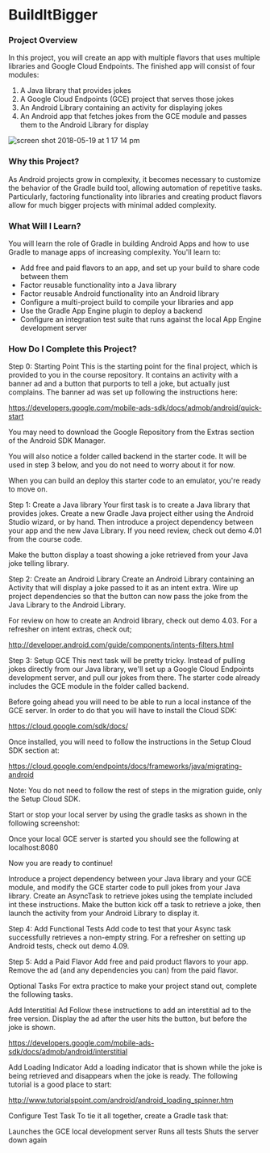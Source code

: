 # BuildItBigger 

### Project Overview
In this project, you will create an app with multiple flavors that uses multiple libraries and Google Cloud Endpoints. The finished app will consist of four modules:

1. A Java library that provides jokes
2. A Google Cloud Endpoints (GCE) project that serves those jokes
3. An Android Library containing an activity for displaying jokes
4. An Android app that fetches jokes from the GCE module and passes them to the Android Library for display

![screen shot 2018-05-19 at 1 17 14 pm](https://user-images.githubusercontent.com/1282659/40273595-7a04ceb2-5b88-11e8-9fa4-99f084d60299.png)

### Why this Project?
As Android projects grow in complexity, it becomes necessary to customize the behavior of the Gradle build tool, allowing automation of repetitive tasks. Particularly, factoring functionality into libraries and creating product flavors allow for much bigger projects with minimal added complexity.

### What Will I Learn?
You will learn the role of Gradle in building Android Apps and how to use Gradle to manage apps of increasing complexity. You'll learn to:

- Add free and paid flavors to an app, and set up your build to share code between them
- Factor reusable functionality into a Java library
- Factor reusable Android functionality into an Android library
- Configure a multi-project build to compile your libraries and app
- Use the Gradle App Engine plugin to deploy a backend
- Configure an integration test suite that runs against the local App Engine development server


### How Do I Complete this Project?
Step 0: Starting Point
This is the starting point for the final project, which is provided to you in the course repository. It contains an activity with a banner ad and a button that purports to tell a joke, but actually just complains. The banner ad was set up following the instructions here:

https://developers.google.com/mobile-ads-sdk/docs/admob/android/quick-start

You may need to download the Google Repository from the Extras section of the Android SDK Manager.

You will also notice a folder called backend in the starter code. It will be used in step 3 below, and you do not need to worry about it for now.

When you can build an deploy this starter code to an emulator, you're ready to move on.

Step 1: Create a Java library
Your first task is to create a Java library that provides jokes. Create a new Gradle Java project either using the Android Studio wizard, or by hand. Then introduce a project dependency between your app and the new Java Library. If you need review, check out demo 4.01 from the course code.

Make the button display a toast showing a joke retrieved from your Java joke telling library.

Step 2: Create an Android Library
Create an Android Library containing an Activity that will display a joke passed to it as an intent extra. Wire up project dependencies so that the button can now pass the joke from the Java Library to the Android Library.

For review on how to create an Android library, check out demo 4.03. For a refresher on intent extras, check out;

http://developer.android.com/guide/components/intents-filters.html

Step 3: Setup GCE
This next task will be pretty tricky. Instead of pulling jokes directly from our Java library, we'll set up a Google Cloud Endpoints development server, and pull our jokes from there. The starter code already includes the GCE module in the folder called backend.

Before going ahead you will need to be able to run a local instance of the GCE server. In order to do that you will have to install the Cloud SDK:

https://cloud.google.com/sdk/docs/

Once installed, you will need to follow the instructions in the Setup Cloud SDK section at:

https://cloud.google.com/endpoints/docs/frameworks/java/migrating-android

Note: You do not need to follow the rest of steps in the migration guide, only the Setup Cloud SDK.

Start or stop your local server by using the gradle tasks as shown in the following screenshot:



Once your local GCE server is started you should see the following at localhost:8080



Now you are ready to continue!

Introduce a project dependency between your Java library and your GCE module, and modify the GCE starter code to pull jokes from your Java library. Create an AsyncTask to retrieve jokes using the template included int these instructions. Make the button kick off a task to retrieve a joke, then launch the activity from your Android Library to display it.

Step 4: Add Functional Tests
Add code to test that your Async task successfully retrieves a non-empty string. For a refresher on setting up Android tests, check out demo 4.09.

Step 5: Add a Paid Flavor
Add free and paid product flavors to your app. Remove the ad (and any dependencies you can) from the paid flavor.

Optional Tasks
For extra practice to make your project stand out, complete the following tasks.

Add Interstitial Ad
Follow these instructions to add an interstitial ad to the free version. Display the ad after the user hits the button, but before the joke is shown.

https://developers.google.com/mobile-ads-sdk/docs/admob/android/interstitial

Add Loading Indicator
Add a loading indicator that is shown while the joke is being retrieved and disappears when the joke is ready. The following tutorial is a good place to start:

http://www.tutorialspoint.com/android/android_loading_spinner.htm

Configure Test Task
To tie it all together, create a Gradle task that:

Launches the GCE local development server
Runs all tests
Shuts the server down again
